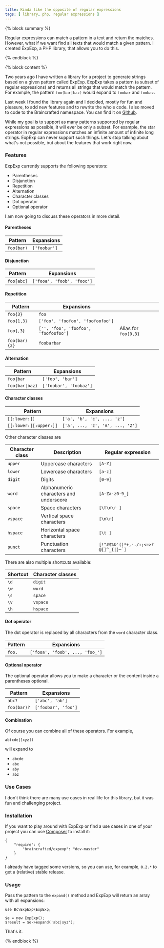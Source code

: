 ```yaml
---
title: Kinda like the opposite of regular expressions
tags: [ library, php, regular expressions ]
---
```


{% block summary %}

Regular expressions can match a pattern in a text and return the matches. However, what if we want find all texts that would match a given pattern. I created ExpExp, a PHP library, that allows you to do this.

{% endblock %}

{% block content %}

Two years ago I have written a library for a project to generate strings based on a given pattern called ExpExp. ExpExp takes a pattern (a subset of regular expressions) and returns all strings that would match the pattern. For example, the pattern `foo(bar|baz)` would expand to `foobar` and `foobaz`.

Last week I found the library again and I decided, mostly for fun and pleasure, to add new features and to rewrite the whole code. I also moved to code to the Braincrafted namespace. You can find it on [Github](http://github.com/braincrafted/expexp).

While my goal is to support as many patterns supported by regular expressions as possible, it will ever be only a subset. For example, the star operator in regular expressions matches an infinite amount of infinite long strings. ExpExp can never support such things. Let's stop talking about what's not possible, but about the features that work right now.

### Features

ExpExp currently supports the following operators:

- Parentheses
- Disjunction
- Repetition
- Alternation
- Character classes
- Dot operator
- Optional operator

I am now going to discuss these operators in more detail.

#### Parentheses

<table class="border">
    <thead>
        <tr>
            <th>Pattern</th>
            <th>Expansions</th>
        </tr>
    </thead>
    <tbody>
        <tr>
            <td><code>foo(bar)</code></td>
            <td><code>['foobar']</code></td>
        </tr>
    </tbody>
</table>

#### Disjunction

<table class="border">
    <thead>
        <tr>
            <th>Pattern</th>
            <th>Expansions</th>
        </tr>
    </thead>
    <tbody>
        <tr>
            <td><code>foo[abc]</code></td>
            <td><code>['fooa', 'foob', 'fooc']</code></td>
        </tr>
    </tbody>
</table>

#### Repetition

<table class="border">
    <thead>
        <tr>
            <th>Pattern</th>
            <th>Expansions</th>
            <th></th>
        </tr>
    </thead>
    <tbody>
        <tr>
            <td><code>foo{3}</code></td>
            <td><code>foo</code></td>
            <td></td>
        </tr>
        <tr>
            <td><code>foo{1,3}</code></td>
            <td><code>['foo', 'foofoo', 'foofoofoo']</code></td>
            <td></td>
        </tr>
        <tr>
            <td><code>foo{,3}</code></td>
            <td><code>['', 'foo', 'foofoo', 'foofoofoo']</code></td>
            <td>Alias for <code>foo{0,3}</code></td>
        </tr>
        <tr>
            <td><code>foo(bar){2}</code></td>
            <td><code>foobarbar</code></td>
            <td></td>
        </tr>
    </tbody>
</table>

#### Alternation

<table class="border">
    <thead>
        <tr>
            <th>Pattern</th>
            <th>Expansions</th>
        </tr>
    </thead>
    <tbody>
        <tr>
            <td><code>foo|bar</code></td>
            <td><code>['foo', 'bar']</code></td>
        </tr>
        <tr>
            <td><code>foo(bar|baz)</code></td>
            <td><code>['foobar', 'foobaz']</code></td>
        </tr>
    </tbody>
</table>

#### Character classes

<table class="border">
    <thead>
        <tr>
            <th>Pattern</th>
            <th>Expansions</th>
        </tr>
    </thead>
    <tbody>
        <tr>
            <td><code>[[:lower:]]</code></td>
            <td><code>['a', 'b', 'c', ..., 'z']</code></td>
        </tr>
        <tr>
            <td><code>[[:lower:][:upper:]]</code></td>
            <td><code>['a', ..., 'z', 'A', ..., 'Z']</code></td>
        </tr>
    </tbody>
</table>

Other character classes are

<table class="border">
    <thead>
        <tr>
            <th>Character class</th>
            <th>Description</th>
            <th>Regular expression</th>
        </tr>
    </thead>
    <tbody>
        <tr>
            <td><code>upper</code></td>
            <td>Uppercase characters</td>
            <td><code>[A-Z]</code></td>
        </tr>
        <tr>
            <td><code>lower</code></td>
            <td>Lowercase characters</td>
            <td><code>[a-z]</code></td>
        </tr>
        <tr>
            <td><code>digit</code></td>
            <td>Digits</td>
            <td><code>[0-9]</code></td>
        </tr>
        <tr>
            <td><code>word</code></td>
            <td>Alphanumeric characters and underscore</td>
            <td><code>[A-Za-z0-9_]</code></td>
        </tr>
        <tr>
            <td><code>space</code></td>
            <td>Space characters</td>
            <td><code>[\t\n\r ]</code></td>
        </tr>
        <tr>
            <td><code>vspace</code></td>
            <td>Vertical space characters</td>
            <td><code>[\n\r]</code></td>
        </tr>
        <tr>
            <td><code>hspace</code></td>
            <td>Horizontal space characters</td>
            <td><code>[\t ]</code></td>
        </tr>
        <tr>
            <td><code>punct</code></td>
            <td>Punctuation characters</td>
            <td><code>[!"#$%&amp;'()*+,-./:;&lt;=>?@[]^_{|}~`]</code></td>
        </tr>
    </tbody>
</table>

There are also multiple shortcuts available:

<table class="border">
    <thead>
        <tr>
            <th>Shortcut</th>
            <th>Character classes</th>
        </tr>
    </thead>
    <tbody>
        <tr>
            <td><code>\d</code></td>
            <td><code>digit</code></td>
        </tr>
        <tr>
            <td><code>\w</code></td>
            <td><code>word</code></td>
        </tr>
        <tr>
            <td><code>\s</code></td>
            <td><code>space</code></td>
        </tr>
        <tr>
            <td><code>\v</code></td>
            <td><code>vspace</code></td>
        </tr>
        <tr>
            <td><code>\h</code></td>
            <td><code>hspace</code></td>
        </tr>
    </tbody>
</table>

#### Dot operator

The dot operator is replaced by all characters from the `word` character class.

<table class="border">
    <thead>
        <tr>
            <th>Pattern</th>
            <th>Expansions</th>
        </tr>
    </thead>
    <tbody>
        <tr>
            <td><code>foo.</code></td>
            <td><code>['fooa', 'foob', ..., 'foo_']</code></td>
        </tr>
    </tbody>
</table>

#### Optional operator

The optional operator allows you to make a character or the content inside a parentheses optional.

<table class="border">
    <thead>
        <tr>
            <th>Pattern</th>
            <th>Expansions</th>
        </tr>
    </thead>
    <tbody>
        <tr>
            <td><code>abc?</code></td>
            <td><code>['abc', 'ab']</code></td>
        </tr>
        <tr>
            <td><code>foo(bar)?</code></td>
            <td><code>['foobar', 'foo']</code></td>
        </tr>
    </tbody>
</table>

#### Combination

Of course you can combine all of these operators. For example,

<pre><code>ab(cde|[xyz])</code></pre>

will expand to

- `abcde`
- `abx`
- `aby`
- `abz`

### Use Cases

I don't think there are many use cases in real life for this library, but it was fun and challenging project.

### Installation

If you want to play around with ExpExp or find a use cases in one of your project you can use [Composer](http://getcomposer.org) to install it:

<pre><code class="json">{
    "require": {
        "braincrafted/expexp": "dev-master"
    }
}</code></pre>

I already have tagged some versions, so you can use, for example, `0.2.*` to get a (relative) stable release.

### Usage

Pass the pattern to the `expand()` method and ExpExp will return an array with all expansions:

<pre><code class="php">use Bc\ExpExp\ExpExp;

$e = new ExpExp();
$result = $e->expand('abc|xyz');</code></pre>

That's it.

{% endblock %}
